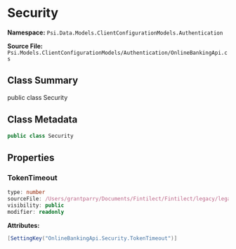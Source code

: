 # Security

**Namespace:** `Psi.Data.Models.ClientConfigurationModels.Authentication`

**Source File:** `Psi.Models.ClientConfigurationModels/Authentication/OnlineBankingApi.cs`

## Class Summary

public class Security

## Class Metadata

```typescript
public class Security
```

## Properties

### TokenTimeout

```typescript
type: number
sourceFile: /Users/grantparry/Documents/Fintilect/Fintilect/legacy/legacy-apis/Psi.Models.ClientConfigurationModels/Authentication/OnlineBankingApi.cs
visibility: public
modifier: readonly
```

**Attributes:**
```csharp
[SettingKey("OnlineBankingApi.Security.TokenTimeout")]
```
